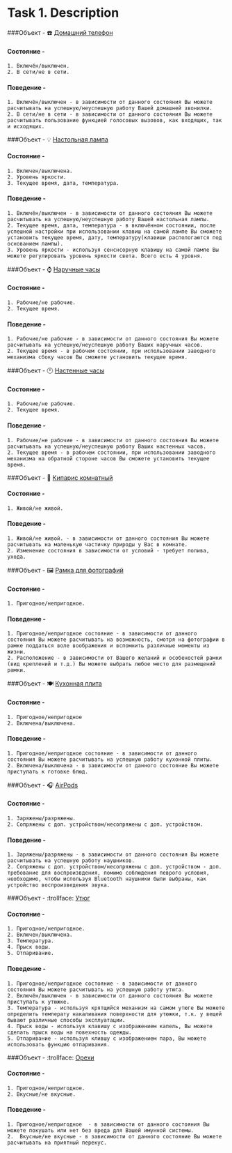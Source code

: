 # Task 1. Description


###Объект - :telephone: [Домашний телефон](https://www.e-mogilev.com/gimages/300000/6504.4.jpg)
#### Состояние -
    1. Включён/выключен. 
    2. В сети/не в сети.
#### Поведение -
    1. Включён/выключен - в зависимости от данного состояния Вы можете расчитывать на успешную/неуспешную работу Вашей домашней звонилки.
    2. В сети/не в сети - в зависимости от данного состояния Вы можете расчитывать пользование функцией голосовых вызовов, как входящих, так и исходящих.

###Объект - :bulb: [Настольная лампа](https://images.by.prom.st/117416321_w640_h640_nastolnyj-svetodiodnyj-svetilnik.jpg)
#### Состояние -
    1. Включен/выключена.
    2. Уровень яркости.
    3. Текущее время, дата, температура.
#### Поведение -
    1. Включён/выключен - в зависимости от данного состояния Вы можете расчитывать на успешную/неуспешную работу Вашей настольная лампы.
    2. Текущее время, дата, температура - в включённом состоянии, после успешной настройки при использовании клавиш на самой лампе Вы сможете установить текущее время, дату, температуру(клавиши распологаются под основанием лампы).
    3. Уровень яркости - используя сенснсорную клавишу на самой лампе Вы можете регулировать уровень яркости света. Всего есть 4 уровня.

###Объект - :watch: [Наручные часы](https://images.by.prom.st/86607501_w640_h640_naruchnye-chasy-rolex.jpg)
#### Состояние -
    1. Рабочие/не рабочие.
    2. Текущее время.
#### Поведение -
    1. Рабочие/не рабочие - в зависимости от данного состояния Вы можете расчитывать на успешную/неуспешную работу Ваших наручных часов.
    2. Текущее время - в рабочем состоянии, при использовании заводного механизма сбоку часов Вы сможете установить текущее время.

###Объект - :clock12: [Настенные часы](https://images.by.prom.st/184711646_w640_h640_chasy-nastennye-.jpg)
#### Состояние -
    1. Рабочие/не рабочие.
    2. Текущее время.
#### Поведение -
    1. Рабочие/не рабочие - в зависимости от данного состояния Вы можете расчитывать на успешную/неуспешную работу Ваших настенных часов.
    2. Текущее время - в рабочем состоянии, при использовании заводного механизма на обратной стороне часов Вы сможете установить текущее время.

###Объект - :tulip: [Кипарис комнатный](https://i.pinimg.com/originals/e7/a9/87/e7a987480df36872e7f3736e6a2bc2d1.jpg)
#### Состояние -
    1. Живой/не живой.
#### Поведение -
    1. Живой/не живой. - в зависимости от данного состояния Вы можете расчитывать на маленькую частичку природы у Вас в комнате.
    2. Изменение состояния в зависимости от условий - требует полива, ухода.


###Объект - :framed_picture: [Рамка для фотографий](https://6sotok-dom.com/wp-content/uploads/2019/03/post_5c7e63241ef12.jpg)
#### Состояние -
    1. Пригодное/непригодное.
#### Поведение -
    1. Пригодное/непригодное состояние - в зависимости от данного состояния Вы можете расчитывать на возможность, смотря на фотографии в рамке поддаться воле воображения и вспомнить различные моменты из жизни.
    2. Расположение - в зависимости от Вашего желаний и особеностей рамки (вид креплений и т.д.) Вы можете выбрать любое место для размещений рамки.


###Объект - :plate_with_cutlery: [Кухонная плита](https://imarket.by/upload/simpleimage_cache/7524200406988e9fb5b33dccca8c44ce_804x833_w0_100.jpg)
#### Состояние -
    1. Пригодное/непригодное
    2. Включена/выключена.
#### Поведение -
    1. Пригодное/непригодное состояние - в зависимости от данного состояния Вы можете расчитывать на успешную работу кухонной плиты.
    2. Включена/выключена - в зависимости от данного состояние Вы можете приступать к готовке блюд.


###Объект - :headphones: [AirPods](https://media2.24aul.ru/imgs/5b426dff406b170001d15a74/besprovodnye-naushniki-airpods-4-11769373.jpg)
#### Состояние -
    1. Заряжены/разряжены.
    2. Сопряжены с доп. устройством/несопряжены с доп. устройством.
#### Поведение -
    1. Заряжены/разряжены - в зависимости от данного состояния Вы можете расчитывать на успешную работу наушников.
    2. Сопряжены с доп. устройством/несопряжены с доп. устройством - доп. требование для воспроизвдения, помимо соблюдения певрого условия, необходимо, чтобы используя Bluetooth наушники были выбраны, как устройство воспроизведения звука.


###Объект - :trollface: [Утюг](https://www.manualscat.com/product-thumbs/792812.jpg)
#### Состояние -
    1. Пригодное/непригодное.
    2. Включен/выключена.
    3. Температура.
    4. Прыск воды.
    5. Отпаривание.
#### Поведение -
    1. Пригодное/непригодное состояние - в зависимости от данного состояния Вы можете расчитывать на успешную работу утюга.
    2. Включён/выключен - в зависимости от данного состояния Вы можете приступать к утюжке.
    3. Температура - используя крятщийся механизм на самом утюге Вы можете определить температу накаливания поверхности для утюжки, т.к. у вещей бывают различные способы эксплуатации.
    4. Прыск воды - используя клавишу с изображением капель, Вы можете сделать прыск воды на повехность одежды.
    5. Отпаривание - используя клившу с изображением пара, Вы можете использовать функцию отпаривания.


###Объект - :trollface: [Орехи](http://vashnarkolog.com/wp-content/uploads/2/0/a/20aa951be83810b829b5007ded26f4ce.jpeg)
#### Состояние -
    1. Пригодное/непригодное.
    2. Вкусные/не вкусные.
#### Поведение -
    1. Пригодное/непригодное  - в зависимости от данного состояния Вы можете покушать или нет без вреда для Вашей имунной системы.
    2.  Вкусные/не вкусные - в зависимости от данного состояние Вы можете расчитывать на приятный перекус.














